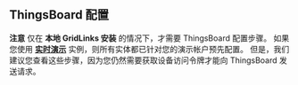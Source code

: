## ThingsBoard 配置

**注意** 仅在 **本地 GridLinks 安装** 的情况下，才需要 ThingsBoard 配置步骤。
如果您使用 [**实时演示**](https://demo.thingsboard.io/) 实例，则所有实体都已针对您的演示帐户预先配置。
但是，我们建议您查看这些步骤，因为您仍然需要获取设备访问令牌才能向 ThingsBoard 发送请求。